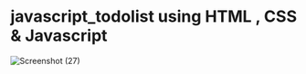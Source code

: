 # javascript_todolist using HTML , CSS & Javascript
![Screenshot (27)](https://user-images.githubusercontent.com/104618489/191104614-50bb3b55-b385-4130-b85f-d5a07f61d662.png)
